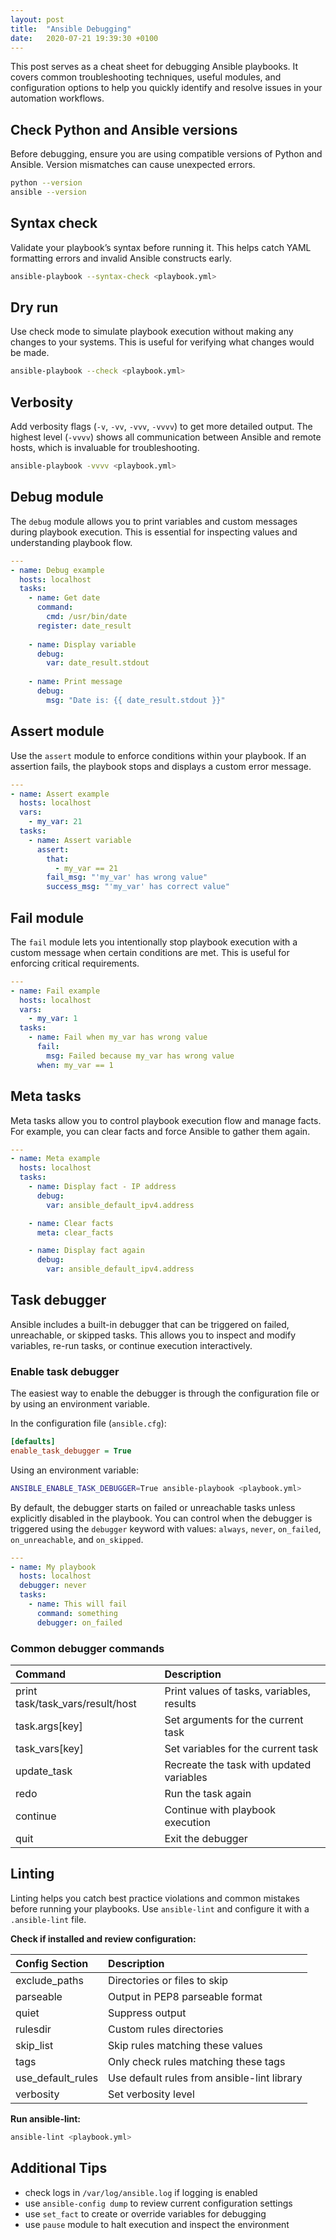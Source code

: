 ```yaml
---
layout: post
title:  "Ansible Debugging"
date:   2020-07-21 19:39:30 +0100
---
```


This post serves as a cheat sheet for debugging Ansible playbooks. It covers common troubleshooting techniques, useful modules, and configuration options to help you quickly identify and resolve issues in your automation workflows.

## Check Python and Ansible versions

Before debugging, ensure you are using compatible versions of Python and Ansible. Version mismatches can cause unexpected errors.

```bash
python --version
ansible --version
```

## Syntax check

Validate your playbook’s syntax before running it. This helps catch YAML formatting errors and invalid Ansible constructs early.

```bash
ansible-playbook --syntax-check <playbook.yml>
```

## Dry run

Use check mode to simulate playbook execution without making any changes to your systems. This is useful for verifying what changes would be made.

```bash
ansible-playbook --check <playbook.yml>
```

## Verbosity

Add verbosity flags (`-v`, `-vv`, `-vvv`, `-vvvv`) to get more detailed output. The highest level (`-vvvv`) shows all communication between Ansible and remote hosts, which is invaluable for troubleshooting.

```bash
ansible-playbook -vvvv <playbook.yml>
```

## Debug module

The `debug` module allows you to print variables and custom messages during playbook execution. This is essential for inspecting values and understanding playbook flow.

```yaml
---
- name: Debug example
  hosts: localhost
  tasks:
    - name: Get date
      command:
        cmd: /usr/bin/date
      register: date_result
    
    - name: Display variable
      debug:
        var: date_result.stdout
    
    - name: Print message
      debug:
        msg: "Date is: {{ date_result.stdout }}"
```

## Assert module

Use the `assert` module to enforce conditions within your playbook. If an assertion fails, the playbook stops and displays a custom error message.

```yaml
---
- name: Assert example
  hosts: localhost
  vars:
    - my_var: 21
  tasks:
    - name: Assert variable
      assert:
        that:
          - my_var == 21
        fail_msg: "'my_var' has wrong value"
        success_msg: "'my_var' has correct value"
```

## Fail module

The `fail` module lets you intentionally stop playbook execution with a custom message when certain conditions are met. This is useful for enforcing critical requirements.

```yaml
---
- name: Fail example
  hosts: localhost
  vars:
    - my_var: 1
  tasks:
    - name: Fail when my_var has wrong value
      fail:
        msg: Failed because my_var has wrong value
      when: my_var == 1
```

## Meta tasks

Meta tasks allow you to control playbook execution flow and manage facts. For example, you can clear facts and force Ansible to gather them again.

```yaml
---
- name: Meta example
  hosts: localhost
  tasks:
    - name: Display fact - IP address
      debug:
        var: ansible_default_ipv4.address

    - name: Clear facts
      meta: clear_facts

    - name: Display fact again
      debug:
        var: ansible_default_ipv4.address
```

## Task debugger

Ansible includes a built-in debugger that can be triggered on failed, unreachable, or skipped tasks. This allows you to inspect and modify variables, re-run tasks, or continue execution interactively.

### Enable task debugger

The easiest way to enable the debugger is through the configuration file or by using an environment variable.

In the configuration file (`ansible.cfg`):
```ini
[defaults]
enable_task_debugger = True
```

Using an environment variable:
```bash
ANSIBLE_ENABLE_TASK_DEBUGGER=True ansible-playbook <playbook.yml>
```

By default, the debugger starts on failed or unreachable tasks unless explicitly disabled in the playbook. You can control when the debugger is triggered using the `debugger` keyword with values: `always`, `never`, `on_failed`, `on_unreachable`, and `on_skipped`.

```yaml
---
- name: My playbook
  hosts: localhost
  debugger: never
  tasks:
    - name: This will fail
      command: something
      debugger: on_failed
```

### Common debugger commands

| Command                           | Description                                 |
|:----------------------------------|:--------------------------------------------|
| print task/task_vars/result/host  | Print values of tasks, variables, results   |
| task.args[key]                    | Set arguments for the current task          |
| task_vars[key]                    | Set variables for the current task          |
| update_task                       | Recreate the task with updated variables    |
| redo                              | Run the task again                          |
| continue                          | Continue with playbook execution            |
| quit                              | Exit the debugger                           |

## Linting

Linting helps you catch best practice violations and common mistakes before running your playbooks. Use `ansible-lint` and configure it with a `.ansible-lint` file.

**Check if installed and review configuration:**

| Config Section    | Description                                      |
|:------------------|:-------------------------------------------------|
| exclude_paths     | Directories or files to skip                     |
| parseable         | Output in PEP8 parseable format                  |
| quiet             | Suppress output                                  |
| rulesdir          | Custom rules directories                         |
| skip_list         | Skip rules matching these values                 |
| tags              | Only check rules matching these tags             |
| use_default_rules | Use default rules from ansible-lint library      |
| verbosity         | Set verbosity level                              |

**Run ansible-lint:**
```bash
ansible-lint <playbook.yml>
```

## Additional Tips

- check logs in `/var/log/ansible.log` if logging is enabled
- use `ansible-config dump` to review current configuration settings
- use `set_fact` to create or override variables for debugging
- use `pause` module to halt execution and inspect the environment
